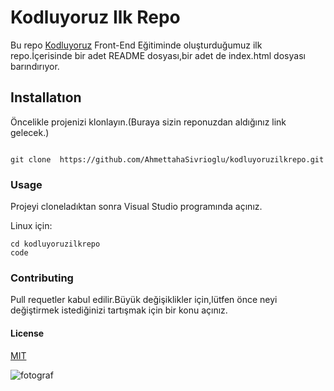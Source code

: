 # Kodluyoruz Ilk Repo
Bu repo [Kodluyoruz](Kodluyoruz) Front-End Eğitiminde oluşturduğumuz ilk repo.İçerisinde bir adet README dosyası,bir adet de
index.html dosyası barındırıyor.
## Installatıon
Öncelikle projenizi klonlayın.(Buraya sizin reponuzdan aldığınız link gelecek.)

```

git clone  https://github.com/AhmettahaSivrioglu/kodluyoruzilkrepo.git

```
### Usage
Projeyi cloneladıktan sonra Visual Studio programında açınız.

Linux için:
```
cd kodluyoruzilkrepo
code

```
### Contributing
Pull requetler kabul edilir.Büyük değişiklikler için,lütfen önce neyi değiştirmek istediğinizi tartışmak için bir konu açınız.

#### License

<!--

<MIT>

-->
[MIT](MIT)

![fotograf](https://www.markdownguide.org/assets/images/markdown-guide-og.jpg)





